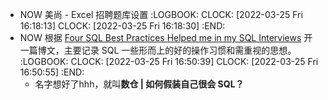 - NOW 美尚 - Excel 招聘题库设置
  :LOGBOOK:
  CLOCK: [2022-03-25 Fri 16:18:13]
  CLOCK: [2022-03-25 Fri 16:18:30]
  :END:
- NOW 根据 [Four SQL Best Practices Helped me in my SQL Interviews](https://medium.com/@Hong_Tang/four-sql-best-practices-helped-me-in-my-sql-interviews-68e686b6d28a) 开一篇博文，主要记录 SQL 一些形而上的好的操作习惯和需重视的思想。
  :LOGBOOK:
  CLOCK: [2022-03-25 Fri 16:50:39]
  CLOCK: [2022-03-25 Fri 16:50:55]
  :END:
	- 名字想好了hhh，就叫**数仓 | 如何假装自己很会 SQL？**